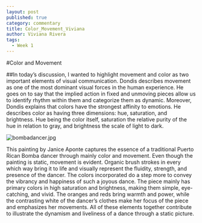 ```yaml
---
layout: post
published: true
category: commentary
title: Color_Movement_Viviana
author: Viviana Rivera
tags:
  - Week 1
---
```


#Color and Movement

##In today’s discussion, I wanted to highlight movement and color as two important elements of visual communication. Dondis describes movement as one of the most dominant visual forces in the human experience. He goes on to say that the implied action in fixed and unmoving pieces allow us to identify rhythm within them and categorize them as dynamic. Moreover, Dondis explains that colors have the strongest affinity to emotions. He describes color as having three dimensions: hue, saturation, and brightness. Hue being the color itself, saturation the relative purity of the hue in relation to gray, and brightness the scale of light to dark. 

![bombadancer.jpg]({{site.baseurl}}/assets/bombadancer.jpg)

This painting by Janice Aponte captures the essence of a traditional Puerto Rican Bomba dancer through mainly color and movement. Even though the painting is static, movement is evident. Organic brush strokes in every which way bring it to life and visually represent the fluidity, strength, and presence of the dancer. The colors incorporated do a step more to convey the vibrancy and happiness of such a joyous dance. The piece mainly has primary colors in high saturation and brightness, making them simple, eye-catching, and vivid. The oranges and reds bring warmth and power, while the contrasting white of the dancer’s clothes make her focus of the piece and emphasizes her movements. All of these elements together contribute to illustrate the dynamism and liveliness of a dance through a static picture. 
